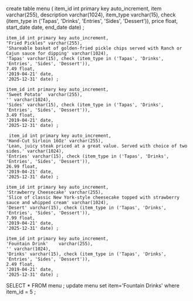 create table menu (
    item_id int primary key auto_increment,
    item	varchar(255),
    description varchar(1024),
    item_type varchar(15), check (item_type in ('Tapas', 'Drinks', 'Entries', 'Sides', 'Dessert')),
    price float,
    start_date date,
    end_date date) ;
    
    item_id int primary key auto_increment,
    "Fried Pickles"	varchar(255),
    'Shareable basket of golden-fried pickle chips served with Ranch or Cajun sauce for dipping' varchar(1024),
    'Tapas' varchar(15), check (item_type in ('Tapas', 'Drinks', 'Entries', 'Sides', 'Dessert')),
    7.49 float,
    '2019-04-21' date,
    '2025-12-31' date) ;
    
    item_id int primary key auto_increment,
    'Sweet Potato'	varchar(255),
    '' varchar(1024),
    'Sides' varchar(15), check (item_type in ('Tapas', 'Drinks', 'Entries', 'Sides', 'Dessert')),
    3.49 float,
    '2019-04-21' date,
    '2025-12-31' date) ;
    
     item_id int primary key auto_increment,
    'Hand-Cut Sirloin 16Oz'	varchar(255),
    'Lean, juicy steak priced at a great value. Served with choice of two sides.' varchar(1024),
    'Entries' varchar(15), check (item_type in ('Tapas', 'Drinks', 'Entries', 'Sides', 'Dessert')),
    26.99 float,
    '2019-04-21' date,
    '2025-12-31' date) ;
    
    item_id int primary key auto_increment,
    'Strawberry Cheesecake'	varchar(255),
    'Slice of classic New York-style cheesecake topped with strawberry sauce and whipped cream' varchar(1024),
    'Desert' varchar(15), check (item_type in ('Tapas', 'Drinks', 'Entries', 'Sides', 'Dessert')),
    7.99 float,
    '2019-04-21' date,
    '2025-12-31' date) ;
    
    item_id int primary key auto_increment,
    'Fountain Drink'	varchar(255),
    '' varchar(1024),
    'Drinks' varchar(15), check (item_type in ('Tapas', 'Drinks', 'Entries', 'Sides', 'Dessert')),
    2.49 float,
    '2019-04-21' date,
    '2025-12-31' date) ;
 
 SELECT * FROM menu ;
 update menu set item='Fountain Drinks' where item_id = 5 ;
